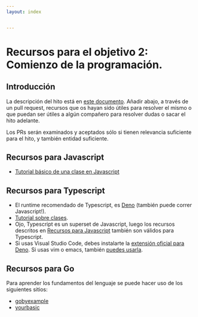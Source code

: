 ```yaml
---
layout: index


---
```

# Recursos para el objetivo 2: Comienzo de la programación.

## Introducción

La descripción del hito está en [este documento](2.Entidad). Añadir abajo, a
través de un
pull request, recursos que os hayan sido útiles para resolver el mismo
o que puedan ser útiles a algún compañero para resolver dudas o sacar
el hito adelante.

Los PRs serán examinados y aceptados sólo si tienen relevancia
suficiente para el hito, y también entidad suficiente.

## Recursos para Javascript

* [Tutorial básico de una clase en Javascript](https://developer.mozilla.org/es/docs/Web/JavaScript/Referencia/Classes/constructor)

## Recursos para Typescript

* El runtime recomendado de Typescript, es
  [Deno](https://deno.land/manual@v1.4.4/introduction) (también puede correr
  Javascript!).
* [Tutorial sobre clases](https://www.typescriptlang.org/docs/handbook/classes.html).
* Ojo, Typescript es un superset de Javascript, luego los recursos descritos en
  [Recursos para Javascript](#recursos-para-javascript) también son válidos
  para Typescript.
* Si usas Visual Studio Code, debes instalarte la [extensión oficial para Deno](https://marketplace.visualstudio.com/items?itemName=denoland.vscode-deno).
  Si usas vim o emacs, también [puedes usarla](https://github.com/denoland/deno/blob/master/docs/getting_started/setup_your_environment.md#emacs).

## Recursos para Go

Para aprender los fundamentos del lenguaje se puede hacer uso de los siguientes
sitios:

* [gobyexample](https://gobyexample.com/)
* [yourbasic](https://yourbasic.org/golang/)
